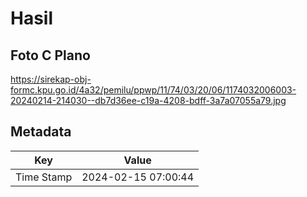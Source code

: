 # Hasil

## Foto C Plano

https://sirekap-obj-formc.kpu.go.id/4a32/pemilu/ppwp/11/74/03/20/06/1174032006003-20240214-214030--db7d36ee-c19a-4208-bdff-3a7a07055a79.jpg


## Metadata

| Key        | Value               |
| ---------- | ------------------- |
| Time Stamp | 2024-02-15 07:00:44 |



